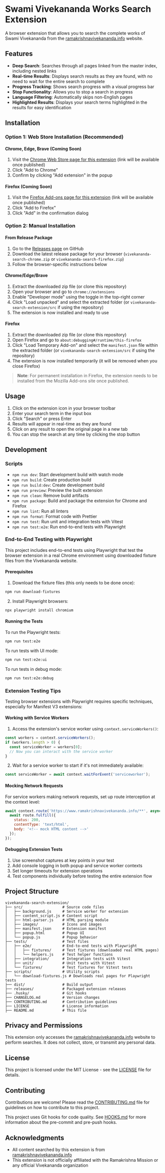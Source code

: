 # Swami Vivekananda Works Search Extension

A browser extension that allows you to search the complete works of Swami Vivekananda from the [ramakrishnavivekananda.info](https://www.ramakrishnavivekananda.info/vivekananda/master_index.htm) website.

## Features

- **Deep Search**: Searches through all pages linked from the master index, including nested links
- **Real-time Results**: Displays search results as they are found, with no need to wait for the entire search to complete
- **Progress Tracking**: Shows search progress with a visual progress bar
- **Stop Functionality**: Allows you to stop a search in progress
- **Language Filtering**: Automatically skips non-English pages
- **Highlighted Results**: Displays your search terms highlighted in the results for easy identification

## Installation

### Option 1: Web Store Installation (Recommended)

#### Chrome, Edge, Brave (Coming Soon)

1. Visit the [Chrome Web Store page for this extension](#) (link will be available once published)
2. Click "Add to Chrome"
3. Confirm by clicking "Add extension" in the popup

#### Firefox (Coming Soon)

1. Visit the [Firefox Add-ons page for this extension](#) (link will be available once published)
2. Click "Add to Firefox"
3. Click "Add" in the confirmation dialog

### Option 2: Manual Installation

#### From Release Package

1. Go to the [Releases page](https://github.com/sreekar339339/vivekananda-search-extension/releases) on GitHub
2. Download the latest release package for your browser (`vivekananda-search-chrome.zip` or `vivekananda-search-firefox.zip`)
3. Follow the browser-specific instructions below

#### Chrome/Edge/Brave

1. Extract the downloaded zip file (or clone this repository)
2. Open your browser and go to `chrome://extensions`
3. Enable "Developer mode" using the toggle in the top-right corner
4. Click "Load unpacked" and select the extracted folder (or `vivekananda-search-extension/src` if using the repository)
5. The extension is now installed and ready to use

#### Firefox

1. Extract the downloaded zip file (or clone this repository)
2. Open Firefox and go to `about:debugging#/runtime/this-firefox`
3. Click "Load Temporary Add-on" and select the `manifest.json` file within the extracted folder (or `vivekananda-search-extension/src` if using the repository)
4. The extension is now installed temporarily (it will be removed when you close Firefox)

> **Note**: For permanent installation in Firefox, the extension needs to be installed from the Mozilla Add-ons site once published.

## Usage

1. Click on the extension icon in your browser toolbar
2. Enter your search term in the input box
3. Click "Search" or press Enter
4. Results will appear in real-time as they are found
5. Click on any result to open the original page in a new tab
6. You can stop the search at any time by clicking the stop button

## Development

### Scripts

- `npm run dev`: Start development build with watch mode
- `npm run build`: Create production build
- `npm run build:dev`: Create development build
- `npm run preview`: Preview the built extension
- `npm run clean`: Remove build artifacts
- `npm run package`: Build and package the extension for Chrome and Firefox
- `npm run lint`: Run all linters
- `npm run format`: Format code with Prettier
- `npm run test`: Run unit and integration tests with Vitest
- `npm run test:e2e`: Run end-to-end tests with Playwright

### End-to-End Testing with Playwright

This project includes end-to-end tests using Playwright that test the browser extension in a real Chrome environment using downloaded fixture files from the Vivekananda website.

#### Prerequisites

1. Download the fixture files (this only needs to be done once):

```bash
npm run download-fixtures
```

2. Install Playwright browsers:

```bash
npx playwright install chromium
```

#### Running the Tests

To run the Playwright tests:

```bash
npm run test:e2e
```

To run tests with UI mode:

```bash
npm run test:e2e:ui
```

To run tests in debug mode:

```bash
npm run test:e2e:debug
```

### Extension Testing Tips

Testing browser extensions with Playwright requires specific techniques, especially for Manifest V3 extensions:

#### Working with Service Workers

1. Access the extension's service worker using `context.serviceWorkers()`:

```javascript
const workers = context.serviceWorkers();
if (workers.length > 0) {
  const serviceWorker = workers[0];
  // Now you can interact with the service worker
}
```

2. Wait for a service worker to start if it's not immediately available:

```javascript
const serviceWorker = await context.waitForEvent('serviceworker');
```

#### Mocking Network Requests

For service workers making network requests, set up route interception at the context level:

```javascript
await context.route('https://www.ramakrishnavivekananda.info/**', async (route) => {
  await route.fulfill({
    status: 200,
    contentType: 'text/html',
    body: '<!-- mock HTML content -->'
  });
});
```

#### Debugging Extension Tests

1. Use screenshot captures at key points in your test
2. Add console logging in both popup and service worker contexts
3. Set longer timeouts for extension operations
4. Test components individually before testing the entire extension flow

## Project Structure
```
vivekananda-search-extension/
├── src/                  # Source code files
│   ├── background.js     # Service worker for extension
│   ├── content_script.js # Content script
│   ├── html-parser.js    # HTML parsing module
│   ├── images/           # Icons and images
│   ├── manifest.json     # Extension manifest
│   ├── popup.html        # Popup UI
│   └── popup.js          # Popup behavior
├── tests/                # Test files
│   ├── e2e/              # End-to-end tests with Playwright
│   │   ├── fixtures/     # Test fixtures (downloaded real HTML pages)
│   │   └── helpers.js    # Test helper functions
│   ├── integration/      # Integration tests with Vitest
│   ├── unit/             # Unit tests with Vitest
│   └── fixtures/         # Test fixtures for Vitest tests
├── scripts/              # Utility scripts
│   └── download-fixtures.js # Downloads real pages for Playwright tests
├── dist/                 # Build output
├── releases/             # Packaged extension releases
├── .husky/               # Git hooks
├── CHANGELOG.md          # Version changes
├── CONTRIBUTING.md       # Contribution guidelines
├── LICENSE               # License information
├── README.md             # This file
```

## Privacy and Permissions

This extension only accesses the [ramakrishnavivekananda.info](https://www.ramakrishnavivekananda.info/) website to perform searches. It does not collect, store, or transmit any personal data.

## License

This project is licensed under the MIT License - see the [LICENSE](LICENSE) file for details.

## Contributing

Contributions are welcome! Please read the [CONTRIBUTING.md](CONTRIBUTING.md) file for guidelines on how to contribute to this project.

This project uses Git hooks for code quality. See [HOOKS.md](HOOKS.md) for more information about the pre-commit and pre-push hooks.


## Acknowledgments

- All content searched by this extension is from [ramakrishnavivekananda.info](https://www.ramakrishnavivekananda.info/)
- This extension is not officially affiliated with the Ramakrishna Mission or any official Vivekananda organization
